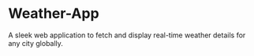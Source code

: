 # Weather-App
A sleek web application to fetch and display real-time weather details for any city globally.
